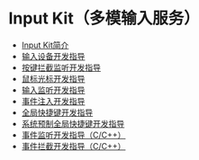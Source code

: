 # Input Kit（多模输入服务）<!--input-kit-->

- [Input Kit简介](input-overview.md)
- [输入设备开发指导](inputdevice-guidelines.md)
- [按键拦截监听开发指导](keypressed-guidelines.md)
- [鼠标光标开发指导](pointerstyle-guidelines.md)<!--Del-->
- [输入监听开发指导](inputmonitor-guidelines.md)
- [事件注入开发指导](inputeventclient-guidelines.md)
- [全局快捷键开发指导](inputconsumer-guidelines.md)
- [系统预制全局快捷键开发指导](shortkey-guidelines.md)<!--DelEnd-->
- [事件监听开发指导（C/C++）](monitor-guidelines.md)
- [事件拦截开发指导（C/C++）](interceptor-guidelines.md)